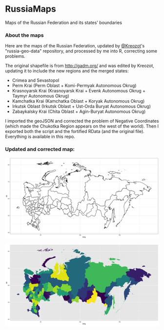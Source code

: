 # RussiaMaps
Maps of the Russian Federation and its states' boundaries

### About the maps

Here are the maps of the Russian Federation, updated by [@Kreozot](https://github.com/Kreozot/russian-geo-data)'s "russia-geo-data" repository, and processed by me into R, correcting some problems. 

The original shapefile is from http://gadm.org/ and was edited by Kreozot, updating it to include the new regions and the merged states:

- Crimea and Sevastopol
- Perm Krai (Perm Oblast + Komi-Permyak Autonomous Okrug)
- Krasnoyarsk Krai (Krasnoyarsk Krai + Evenk Autonomous Okrug + Taymyr Autonomous Okrug)
- Kamchatka Krai (Kamchatka Oblast + Koryak Autonomous Okrug)
- Irkutsk Oblast (Irkutsk Oblast + Ust-Orda Buryat Autonomous Okrug)
- Zabaykalsky Krai (Chita Oblast + Agin-Buryat Autonomous Okrug)

I imported the geoJSON and corrected the problem of Negative Coordinates (which made the Chukotka Region appears on the west of the world). Then I exported both the script and the fortified RData (and the original file). Everything is available in this repo. 

### Updated and corrected map: 

![Path](png/map_path.png)

![Polygon](png/map_polygons.png)